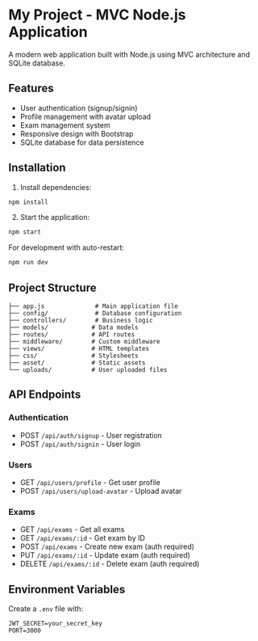 # My Project - MVC Node.js Application

A modern web application built with Node.js using MVC architecture and SQLite database.

## Features

- User authentication (signup/signin)
- Profile management with avatar upload
- Exam management system
- Responsive design with Bootstrap
- SQLite database for data persistence

## Installation

1. Install dependencies:
```bash
npm install
```

2. Start the application:
```bash
npm start
```

For development with auto-restart:
```bash
npm run dev
```

## Project Structure

```
├── app.js              # Main application file
├── config/             # Database configuration
├── controllers/        # Business logic
├── models/            # Data models
├── routes/            # API routes
├── middleware/        # Custom middleware
├── views/             # HTML templates
├── css/               # Stylesheets
├── asset/             # Static assets
└── uploads/           # User uploaded files
```

## API Endpoints

### Authentication
- POST `/api/auth/signup` - User registration
- POST `/api/auth/signin` - User login

### Users
- GET `/api/users/profile` - Get user profile
- POST `/api/users/upload-avatar` - Upload avatar

### Exams
- GET `/api/exams` - Get all exams
- GET `/api/exams/:id` - Get exam by ID
- POST `/api/exams` - Create new exam (auth required)
- PUT `/api/exams/:id` - Update exam (auth required)
- DELETE `/api/exams/:id` - Delete exam (auth required)

## Environment Variables

Create a `.env` file with:
```
JWT_SECRET=your_secret_key
PORT=3000
```